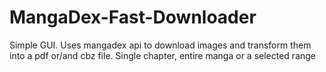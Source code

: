 # MangaDex-Fast-Downloader
Simple GUI. Uses mangadex api to download images and transform them into a pdf or/and cbz file. Single chapter, entire manga or a selected range
